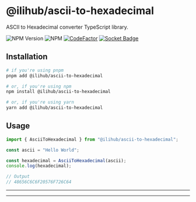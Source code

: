 # @ilihub/ascii-to-hexadecimal

ASCII to Hexadecimal converter TypeScript library.

![NPM Version](https://img.shields.io/npm/v/%40ilihub%2Fascii-to-hexadecimal?color=33cd56&logo=npm)
![NPM](https://img.shields.io/npm/l/%40ilihub%2Fascii-to-hexadecimal)
[![CodeFactor](https://www.codefactor.io/repository/github/ilihub/npm/badge)](https://www.codefactor.io/repository/github/ilihub/npm)
[![Socket Badge](https://socket.dev/api/badge/npm/package/@ilihub/ascii-to-hexadecimal)](https://socket.dev/npm/package/@ilihub/ascii-to-hexadecimal)

## Installation

```bash
# if you're using pnpm
pnpm add @ilihub/ascii-to-hexadecimal

# or, if you're using npm
npm install @ilihub/ascii-to-hexadecimal

# or, if you're using yarn
yarn add @ilihub/ascii-to-hexadecimal
```

## Usage

```javascript
import { AsciiToHexadecimal } from "@ilihub/ascii-to-hexadecimal";

const ascii = "Hello World";

const hexadecimal = AsciiToHexadecimal(ascii);
console.log(hexadecimal);

// Output
// 48656C6C6F20576F726C64
```

---

<!-- sponsors_and_backers_section_start -->

<!-- sponsors_and_backers_section_end -->

---
